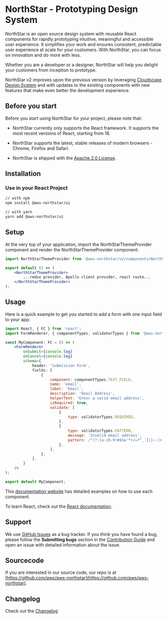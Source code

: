 # NorthStar - Prototyping Design System

NorthStar is an open source design system with reusable React components for rapidly prototyping intuitive, meaningful and accessible user experience. It simplifies your work and ensures consistent, predictable user experience at scale for your customers. With NorthStar, you can focus on innovation and do more with less.

Whether you are a developer or a designer, NorthStar will help you delight your customers from inception to prototype.

NorthStar v2 improves upon the previous version by leveraging [Cloudscape Design System](https://cloudscape.design/) and with updates to the existing components with new features that make even better the development experience.  

## Before you start

Before you start using NorthStar for your project, please note that:

* NorthStar currently only supports the React framework. It supports the most recent versions of React, starting from 18.

* NorthStar supports the latest, stable releases of modern browsers - Chrome, Firefox and Safari.

* NorthStar is shipped with the [Apache 2.0 License](https://www.apache.org/licenses/LICENSE-2.0).

## Installation

### Use in your React Project

```bash 
// with npm
npm install @aws-northstar/ui

// with yarn
yarn add @aws-northstar/ui
```

## Setup

At the very top of your application, import the NorthStarThemeProvider component and render the NorthStarThemeProvider component.

```jsx static
import NorthStarThemeProvider from '@aws-northstar/v2/components/NorthStarThemeProvider';

export default () => (
    <NorthStarThemeProvider>
        ...redux provider, Apollo client provider, react route...
    </NorthStarThemeProvider>
);
```

## Usage
Here is a quick example to get you started to add a form with one input field to your app:

```jsx static
import React, { FC } from 'react';
import FormRenderer, { componentTypes, validatorTypes } from '@aws-northstar/ui/components/FormRenderer';

const MyComponent: FC = () => (
    <FormRenderer 
        onSubmit={console.log} 
        onCancel={console.log}
        schema={
            header: 'Submission Form',
            fields: [
                {
                    component: componentTypes.TEXT_FIELD,
                    name: 'email',
                    label: 'Email',
                    description: 'Email Address',
                    helperText: 'Enter a valid email address',
                    isRequired: true,
                    validate: [
                        {
                            type: validatorTypes.REQUIRED,
                        },
                        {
                            type: validatorTypes.PATTERN,
                            message: 'Invalid email address',
                            pattern: /^(?:[a-z0-9!#$%&'*+/=?^_`{|}~-]+(?:\.[a-z0-9!#$%&'*+/=?^_`{|}~-]+)*|"(?:[\x01-\x08\x0b\x0c\x0e-\x1f\x21\x23-\x5b\x5d-\x7f]|\\[\x01-\x09\x0b\x0c\x0e-\x7f])*")@(?:(?:[a-z0-9](?:[a-z0-9-]*[a-z0-9])?\.)+[a-z0-9](?:[a-z0-9-]*[a-z0-9])?|\[(?:(?:25[0-5]|2[0-4][0-9]|[01]?[0-9][0-9]?)\.){3}(?:25[0-5]|2[0-4][0-9]|[01]?[0-9][0-9]?|[a-z0-9-]*[a-z0-9]:(?:[\x01-\x08\x0b\x0c\x0e-\x1f\x21-\x5a\x53-\x7f]|\\[\x01-\x09\x0b\x0c\x0e-\x7f])+)\])$/i,
                        },
                    ],
                },
            ],
        }
    />
);

export default MyComponent; 
```

This [documentation website](https://aws.github.io/aws-northstar/) has detailed examples on how to use each component. 

To learn React, check out the [React documentation](https://reactjs.org/).

## Support

We use [GitHub Issues](https://github.com/aws/aws-northstar/issues) as a bug tracker. If you think you have found a bug, please follow the **Submitting bugs** section in the [Contribution Guide](https://github.com/aws/aws-northstar/blob/main/CONTRIBUTING.md) and open an issue with detailed information about the issue.

## Sourcecode

If you are interested in our source code, our repo is at [https://github.com/aws/aws-northstar](https://github.com/aws/aws-northstar).

## Changelog

Check out the [Changelog](https://github.com/aws/aws-northstar/releases)
